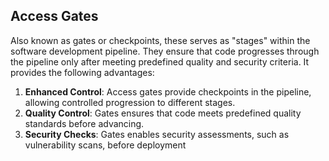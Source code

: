 ## Access Gates
Also known as gates or checkpoints, these serves as "stages" within the software development pipeline. They ensure that code progresses through the pipeline only after meeting predefined quality and security criteria. It provides the following advantages:
1. **Enhanced Control**: Access gates provide checkpoints in the pipeline, allowing controlled progression to different stages.
2. **Quality Control**: Gates ensures that code meets predefined quality standards before advancing.
3. **Security Checks**: Gates enables security assessments, such as vulnerability scans, before deployment